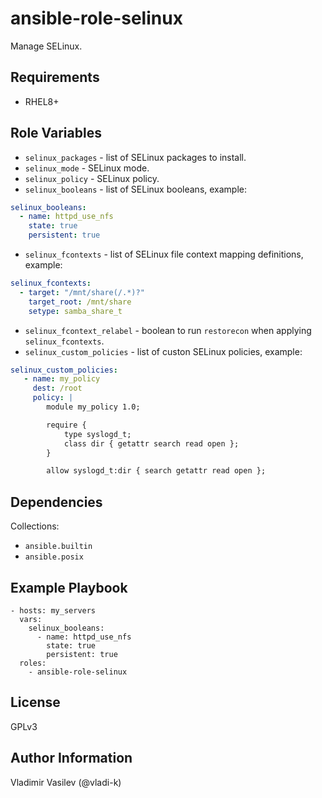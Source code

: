ansible-role-selinux
====

Manage SELinux.

Requirements
------------

* RHEL8+

Role Variables
--------------

* `selinux_packages` - list of SELinux packages to install.
* `selinux_mode` - SELinux mode.
* `selinux_policy` - SELinux policy.
* `selinux_booleans` - list of SELinux booleans, example:

```yaml
selinux_booleans:
  - name: httpd_use_nfs
    state: true
    persistent: true
```

* `selinux_fcontexts` - list of SELinux file context mapping definitions, example:

```yaml
selinux_fcontexts:
  - target: "/mnt/share(/.*)?"
    target_root: /mnt/share
    setype: samba_share_t
```

* `selinux_fcontext_relabel` - boolean to run `restorecon` when applying `selinux_fcontexts`.
* `selinux_custom_policies` - list of custon SELinux policies, example:

```yaml
selinux_custom_policies:
   - name: my_policy
     dest: /root
     policy: |
        module my_policy 1.0;

        require {
            type syslogd_t;
            class dir { getattr search read open };
        }

        allow syslogd_t:dir { search getattr read open };
```

Dependencies
------------

Collections:

* `ansible.builtin`
* `ansible.posix`

Example Playbook
----------------

```
- hosts: my_servers
  vars:
    selinux_booleans:
      - name: httpd_use_nfs
        state: true
        persistent: true
  roles:
    - ansible-role-selinux
```

License
-------

GPLv3

Author Information
------------------

Vladimir Vasilev (@vladi-k)
